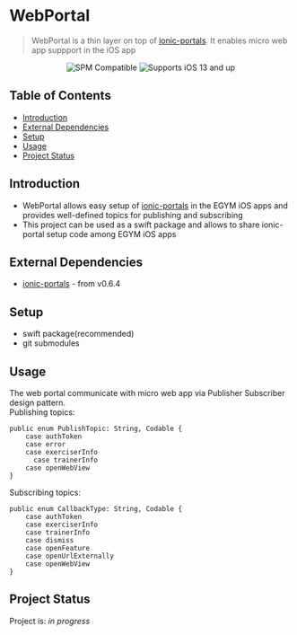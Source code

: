 # WebPortal
> WebPortal is a thin layer on top of [ionic-portals](https://github.com/ionic-team/ionic-portals-ios). It enables micro web app suppport in the iOS app

<p align="center">
  <img src="https://img.shields.io/badge/spm-Compatible-orange?style=flat-square" alt="SPM Compatible"/>
  <img src="https://img.shields.io/badge/platform-iOS%2013%2B-lightgrey?style=flat-square" alt="Supports iOS 13 and up" />
</p>

## Table of Contents
* [Introduction](#introduction)
* [External Dependencies](#external-dependencies)
* [Setup](#setup)
* [Usage](#usage)
* [Project Status](#project-status)


## Introduction
- WebPortal allows easy setup of [ionic-portals](https://github.com/ionic-team/ionic-portals-ios) in the EGYM iOS apps and provides well-defined topics for publishing and subscribing 
- This project can be used as a swift package and allows to share ionic-portal setup code among EGYM iOS apps

## External Dependencies
- [ionic-portals](https://github.com/ionic-team/ionic-portals-ios) - from v0.6.4


## Setup
- swift package(recommended)
- git submodules

## Usage
The web portal communicate with micro web app via Publisher Subscriber design pattern.<br>
Publishing topics:

```
public enum PublishTopic: String, Codable {
    case authToken
    case error
    case exerciserInfo
	  case trainerInfo
    case openWebView
}
```

Subscribing topics:

```
public enum CallbackType: String, Codable {
    case authToken
    case exerciserInfo
    case trainerInfo
    case dismiss
    case openFeature
    case openUrlExternally
    case openWebView
}
```


## Project Status
Project is: _in progress_ 

